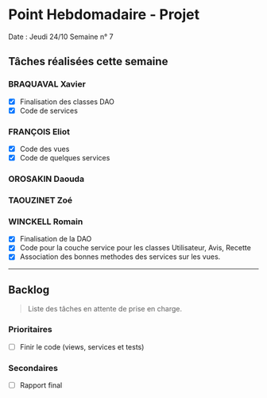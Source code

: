 # Point Hebdomadaire - Projet

Date : Jeudi 24/10
Semaine n° 7

## Tâches réalisées cette semaine

### BRAQUAVAL Xavier

- [x] Finalisation des classes DAO
- [x] Code de services

### FRANÇOIS Eliot

- [x] Code des vues
- [x] Code de quelques services

### OROSAKIN Daouda


### TAOUZINET Zoé


### WINCKELL Romain

- [x] Finalisation de la DAO
- [x] Code pour la couche service pour les classes Utilisateur, Avis, Recette
- [x] Association des bonnes methodes des services sur les vues.

---

## Backlog

> Liste des tâches en attente de prise en charge.

### Prioritaires

- [ ] Finir le code (views, services et tests)

### Secondaires

- [ ] Rapport final
